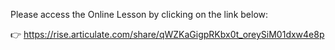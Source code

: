 Please access the Online Lesson by clicking on the link below:

👉 https://rise.articulate.com/share/qWZKaGigpRKbx0t_oreySiM01dxw4e8p 
